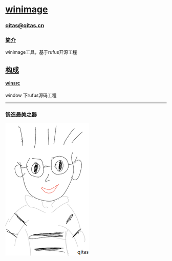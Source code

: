 ﻿# [winimage](https://github.com/Qitas/winimage) 

### qitas@qitas.cn

### [简介](https://github.com/Qitas/winimage/wiki)

winimage工具，基于rufus开源工程


## [构成](qitas/)


####  [winsrc](winsrc/)

window 下rufus源码工程


---

### 锻造最美之器

[![sites](qitas/qitas.png)](http://www.qitas.cn)